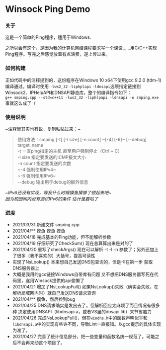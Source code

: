 # Winsock Ping Demo  

### 关于  

  这是一个简单的Ping程序，适用于Windows.  

之所以会有这个，是因为我的计算机网络课程要求写一个课设……用C/C++实现Ping程序。写完之后感觉放着有点浪费，遂上传过来。  

### 如何构建  

  正如代码中的注释提到的，这份程序在Windows 10 x64下使用gcc 9.2.0 (tdm-1)编译通过。编译时使用 `-lws2_32` `-liphplapi` `-ldnsapi`选项指定链接到Winsock2、IPHelpAPI和DNSAPI静态库，整个的编译指令如下：  
  `g++ smping.cpp --std=c++11 -lws2_32 -liphlpapi -ldnsapi -o smping.exe`  
  事就这么成了（

### 使用说明  

  ~注释里其实也有说，复制粘贴过来：~  
  > 使用方法：smping \[-t\] \[-l size\] \[-n count\] ~\[-4\] \[-6\]~ \[--debug\] target_name  
  > -t 一直ping指定的主机 直至用户强制停止（Ctrl + C）  
  > -l size 指定要发送的ICMP报文大小  
  > -n count 指定要发送的次数  
  > ~-4 强制使用IPv4~  
  > ~-6 强制使用IPv6~  
  > --debug 输出用于debug的额外信息  

  ~*IPv6还没有实现，等我什么时候摸鱼摸够了想起来吧*~  
  *因为校园网内没有测试IPv6的条件 估计是要咕了*  

### 进度  

 * 2021/03/31 新建文件 smping.cpp  
 * 2021/04/** 摸鱼 摸鱼 摸鱼  
 * 2021/04/18 完成基本的Ping功能，但不能解析参数  
 * 2021/04/19 仔细研究了CheckSum() 现在总算算出来是对的了  
 * 2021/04/20 重写了checkArgs() 现在可以解析 -t -l -n 参数了；另外还加上了很多（我不喜欢的）大括号，提高可读性  
 * 实现了NsLookup() 本来想自己发送DNS包查询的，但是卡在第一步 获取DNS服务器上  
 * 大概是我用的gcc链接Windows自带库有问题 又不想把DNS服务器写死在代码里，遂用Winsock提供的api偷懒了
 * 2021/04/21 增加了NsLookupFull() 如果NsLookup()失败（确实会失败，在解析局域网内时）就自己发送DNS请求查询
 * 2021/04/** 摸鱼，然后捡到bug  
 * 2021/04/25 DNS请求确实是发出去了，但解析回应太麻烦了而且情况有很多种 决定使用DNSAPI（libdnsapi.a，或者VS里的dnsapi.lib）来节省脑力  
 * 2021/04/26 完成NsLookupFull()，但在`windns.h`中的函数声明似乎和`libdnsapi.a`中的实现有些许不同，导致Lint一直报错。以gcc提示的具体实现为准了。  
 * 2021/04/27 完善了统计信息部分，把一些变量和函数名统一规范了。可能之后不会再来动这个项目了。  
